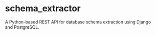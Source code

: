 # schema_extractor
A Python-based REST API for database schema extraction using Django and PostgreSQL.


